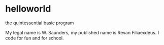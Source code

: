 # helloworld
the quintessential basic program

My legal name is W. Saunders, my published name is Revan Filiaexdeus. I code for fun and for school.
